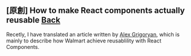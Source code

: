 ## [原創] How to make React components actually reusable [Back](./../post.md)

Recetly, I have translated an article written by [Alex Grigoryan](https://medium.com/@lexgrigoryan?source=post_header_lockup), which is mainly to describe how Walmart achieve reusablility with React Components. 
